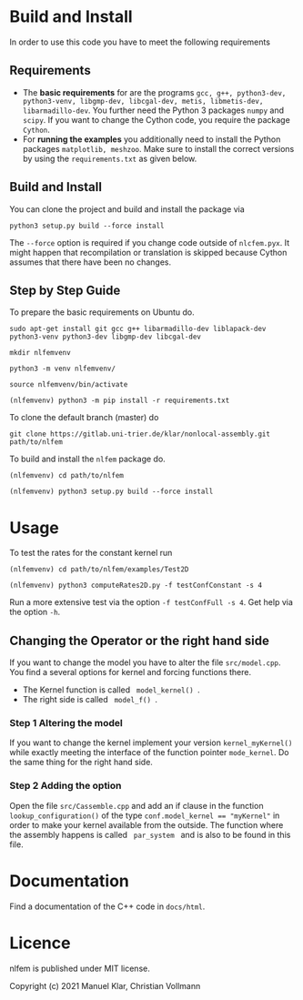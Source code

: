 # Build and Install

In order to use this code you have to meet the following requirements
## Requirements

- The **basic requirements** for are the programs 
  `gcc, g++, python3-dev, python3-venv, libgmp-dev, libcgal-dev, metis, libmetis-dev, libarmadillo-dev`. 
  You further need the Python 3 packages `numpy` and `scipy`. If you want to change
  the Cython code, you require the package `Cython`.
- For **running the examples** you additionally need to install the Python packages 
`matplotlib, meshzoo`. Make sure to install the correct versions by using the `requirements.txt` as given below.

## Build and Install

You can clone the project and build and install the package via

`python3 setup.py build --force install`

The `--force` option is required if you change code outside of `nlcfem.pyx`. 
It might happen that recompilation or translation is skipped because
Cython assumes that there have been no changes.

## Step by Step Guide
To prepare the basic requirements on Ubuntu do.

`sudo apt-get install git gcc g++ libarmadillo-dev liblapack-dev python3-venv python3-dev libgmp-dev libcgal-dev`

`mkdir nlfemvenv`

`python3 -m venv nlfemvenv/`

`source nlfemvenv/bin/activate`

`(nlfemvenv) python3 -m pip install -r requirements.txt`

To clone the default branch (master) do

`git clone https://gitlab.uni-trier.de/klar/nonlocal-assembly.git path/to/nlfem`

To build and install the `nlfem` package do.

`(nlfemvenv) cd path/to/nlfem`

`(nlfemvenv) python3 setup.py build --force install`

# Usage

To test the rates for the constant kernel run

`(nlfemvenv) cd path/to/nlfem/examples/Test2D`

`(nlfemvenv) python3 computeRates2D.py -f testConfConstant -s 4`

Run a more extensive test via the option `-f testConfFull -s 4`. Get help via the option `-h`.

## Changing the Operator or the right hand side
If you want to change the model you have to alter the file `src/model.cpp`. You find
a several options for kernel and forcing functions there. 

- The Kernel function is called <code>  model_kernel() </code>.
- The right side is called <code>  model_f() </code>.

### Step 1 Altering the model
If you want to change the kernel implement your version
`kernel_myKernel()` while exactly meeting the interface of the function pointer
`mode_kernel`. Do the same thing for the right hand side.

### Step 2 Adding the option
Open the file `src/Cassemble.cpp` and add an if clause in the function
`lookup_configuration()` of the type `conf.model_kernel == "myKernel"` in order
to make your kernel available from the outside.
The function where the assembly happens is called <code> par_system </code> and
is also to be found in this file.

# Documentation

Find a documentation of the C++ code in `docs/html`.

# Licence

nlfem is published under MIT license.

Copyright (c) 2021 Manuel Klar, Christian Vollmann